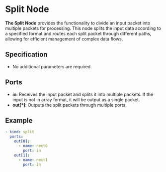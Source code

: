 # Split Node

**The Split Node** provides the functionality to divide an input packet into multiple packets for processing. This node
splits the input data according to a specified format and routes each split packet through different paths, allowing for
efficient management of complex data flows.

## Specification

- No additional parameters are required.

## Ports

- **in**: Receives the input packet and splits it into multiple packets. If the input is not in array format, it will be
  output as a single packet.
- **out[*]**: Outputs the split packets through multiple ports.

## Example

```yaml
- kind: split
  ports:
    out[0]:
      - name: next0
        port: in
    out[1]:
      - name: next1
        port: in
```
